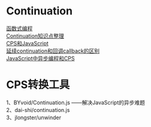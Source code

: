 # Continuation

[函数式编程](https://github.com/heyHuang/Continuation/issues/2)  
[Continuation知识点整理](https://github.com/heyHuang/Continuation/issues/1)  
[CPS和JavaScript](https://github.com/heyHuang/Continuation/issues/3)  
[延续continuation和回调callback的区别](https://github.com/heyHuang/Continuation/issues/4)  
[JavaScript中异步编程和CPS](https://github.com/heyHuang/Continuation/issues/5)  



# CPS转换工具
1、BYvoid/Continuation.js  ——解决JavaScript的异步难题  
2、dai-shi/continuation.js  
3、jlongster/unwinder   


